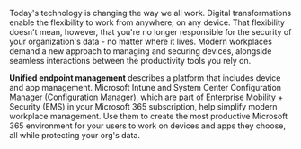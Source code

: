  Today's technology is changing the way we all work. Digital transformations enable the flexibility to work from anywhere, on any device. That flexibility doesn't mean, however, that you're no longer responsible for the security of your organization's data - no matter where it lives. Modern workplaces demand a new approach to managing and securing devices, alongside seamless interactions between the productivity tools you rely on.

**Unified endpoint management** describes a platform that includes device and app management. Microsoft Intune and System Center Configuration Manager (Configuration Manager), which are part of Enterprise Mobility + Security (EMS) in your Microsoft 365 subscription, help simplify modern workplace management. Use them to create the most productive Microsoft 365 environment for your users to work on devices and apps they choose, all while protecting your org's data.
